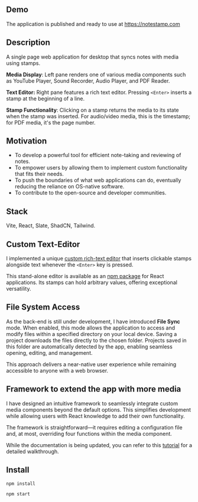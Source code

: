 
## Demo
The application is published and ready to use at https://notestamp.com

## Description
A single page web application for desktop that syncs notes with media using stamps.

 **Media Display**: Left pane renders one of various media components such as YouTube Player, Sound Recorder, Audio Player, and PDF Reader.  

**Text Editor:** Right pane features a rich text editor. Pressing `<Enter>` inserts a stamp at the beginning of a line.  

**Stamp Functionality**: Clicking on a stamp returns the media to its state when the stamp was inserted. For audio/video media, this is the timestamp; for PDF media, it's the page number.

## Motivation
- To develop a powerful tool for efficient note-taking and reviewing of notes.
- To empower users by allowing them to implement custom functionality that fits their needs.
- To push the boundaries of what web applications can do, eventually reducing the reliance on OS-native software.
- To contribute to the open-source and developer communities.

## Stack
Vite, React, Slate, ShadCN, Tailwind.

## Custom Text-Editor

I implemented a unique [custom rich-text editor](https://github.com/fortyoneplustwo/notestamp-editor-react) that inserts clickable stamps alongside text whenever the `<Enter>` key is pressed.

This stand-alone editor is available as an [npm package](https://www.npmjs.com/package/notestamp) for React applications. Its stamps can hold arbitrary values, offering exceptional versatility.

## File System Access
As the back-end is still under development, I have introduced **File Sync** mode. When enabled, this mode allows the application to access and modify files within a specified directory on your local device. Saving a project downloads the files directly to the chosen folder. Projects saved in this folder are automatically detected by the app, enabling seamless opening, editing, and management. 

This approach delivers a near-native user experience while remaining accessible to anyone with a web browser.

## Framework to extend the app with more media

I have designed an intuitive framework to seamlessly integrate custom media components beyond the default options. This simplifies development while allowing users with React knowledge to add their own functionality.

The framework is straightforward—it requires editing a configuration file and, at most, overriding four functions within the media component.

While the documentation is being updated, you can refer to this [tutorial](https://github.com/fortyoneplustwo/notestamp/wiki/Tutorial:-Implementing-a-custom-media-component) for a detailed walkthrough.

## Install
`npm install`

`npm start`
